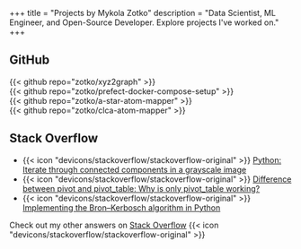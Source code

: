 +++
title = "Projects by Mykola Zotko"
description = "Data Scientist, ML Engineer, and Open-Source Developer. Explore projects I've worked on."
+++

## GitHub

{{< github repo="zotko/xyz2graph" >}} </br>
{{< github repo="zotko/prefect-docker-compose-setup" >}} </br>
{{< github repo="zotko/a-star-atom-mapper" >}} </br>
{{< github repo="zotko/clca-atom-mapper" >}}

## Stack Overflow

- {{< icon "devicons/stackoverflow/stackoverflow-original" >}}
  [Python: Iterate through connected components in a grayscale image](https://stackoverflow.com/a/59561214/8973620)
- {{< icon "devicons/stackoverflow/stackoverflow-original" >}}
  [Difference between pivot and pivot_table: Why is only pivot_table working?](https://stackoverflow.com/a/75579338/8973620)
- {{< icon "devicons/stackoverflow/stackoverflow-original" >}}
  [Implementing the Bron–Kerbosch algorithm in Python](https://stackoverflow.com/a/59339555/8973620)

Check out my other answers on
[Stack Overflow](https://stackoverflow.com/users/8973620/mykola-zotko?tab=answers&sort=votes)
{{< icon "devicons/stackoverflow/stackoverflow-original" >}}
